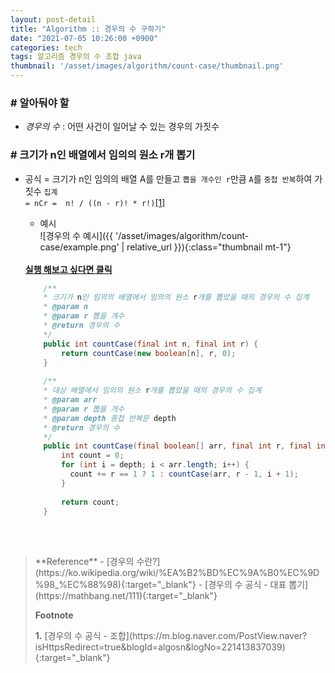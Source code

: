 ```yaml
---
layout: post-detail
title: "Algorithm :: 경우의 수 구하기"
date: "2021-07-05 10:26:00 +0900"
categories: tech
tags: 알고리즘 경우의 수 조합 java
thumbnail: '/asset/images/algorithm/count-case/thumbnail.png'
---
```


### # 알아둬야 할
- *경우의 수* : 어떤 사건이 일어날 수 있는 경우의 가짓수


### # 크기가 n인 배열에서 임의의 원소 r개 뽑기
- 공식 = 크기가 n인 임의의 배열 A를 만들고 `뽑을 개수인 r`만큼 `A`를 `중첩 반복`하여 가짓수 `집계`   
    <i class="ml-2"></i>`= nCr =  n! / ((n - r)! * r!)`<a href="#footnote-1" class="footnote">[1]</a>
    
    - 예시   
    ![경우의 수 예시]({{ '/asset/images/algorithm/count-case/example.png' | relative_url }}){:class="thumbnail mt-1"}

    <br/>
    <a href="https://ideone.com/xLuN84" target="_blank">
        <strong><i class="fas fa-play-circle"></i> 실행 해보고 싶다면 클릭</strong>
    </a>
    
    ```java
        /**
        * 크기가 n인 임의의 배열에서 임의의 원소 r개를 뽑았을 때의 경우의 수 집계
        * @param n
        * @param r 뽑을 개수
        * @return 경우의 수
        */
        public int countCase(final int n, final int r) {
            return countCase(new boolean[n], r, 0);
        }
        
        /**
        * 대상 배열에서 임의의 원소 r개를 뽑았을 때의 경우의 수 집계
        * @param arr
        * @param r 뽑을 개수
        * @param depth 중첩 반복문 depth
        * @return 경우의 수
        */
        public int countCase(final boolean[] arr, final int r, final int depth) {
            int count = 0;
            for (int i = depth; i < arr.length; i++) {
              count += r == 1 ? 1 : countCase(arr, r - 1, i + 1);
            }
            
            return count;
        }
    ```

<br/>
<br/>








<blockquote markdown="1">
**Reference**
- [경우의 수란?](https://ko.wikipedia.org/wiki/%EA%B2%BD%EC%9A%B0%EC%9D%98_%EC%88%98){:target="_blank"}
- [경우의 수 공식 - 대표 뽑기](https://mathbang.net/111){:target="_blank"}

<br/>


**Footnote**
<p id="footnote-1" class="footnote-desc" markdown="1">
    <strong class="number">1.</strong> 
    [경우의 수 공식 - 조합](https://m.blog.naver.com/PostView.naver?isHttpsRedirect=true&blogId=algosn&logNo=221413837039){:target="_blank"}
</p>
</blockquote>





